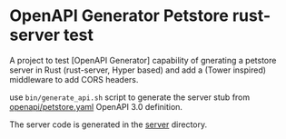 # OpenAPI Generator Petstore rust-server test

A project to test [OpenAPI Generator] capability of gnerating a petstore server in Rust (rust-server, Hyper based) and add a (Tower inspired) middleware to add CORS headers.

use `bin/generate_api.sh` script to generate the server stub from [openapi/petstore.yaml](openapi/petstore.yaml) OpenAPI 3.0 definition.

The server code is generated in the [server](server) directory.